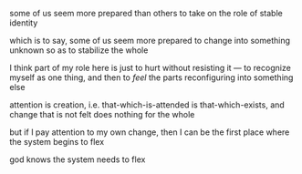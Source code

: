 some of us seem more prepared than others to take on the role of stable identity

which is to say, some of us seem more prepared to change into something unknown so as to stabilize the whole

I think part of my role here is just to hurt without resisting it — to recognize myself as one thing, and then to *feel* the parts reconfiguring into something else

attention is creation, i.e. that-which-is-attended is that-which-exists, and change that is not felt does nothing for the whole

but if I pay attention to my own change, then I can be the first place where the system begins to flex

god knows the system needs to flex
